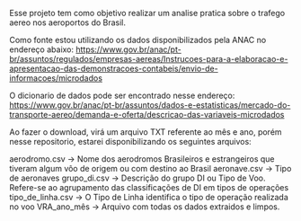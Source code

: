 Esse projeto tem como objetivo realizar um analise pratica sobre o trafego aereo nos aeroportos do Brasil.

Como fonte estou utilizando os dados disponibilizados pela ANAC no endereço abaixo:
https://www.gov.br/anac/pt-br/assuntos/regulados/empresas-aereas/Instrucoes-para-a-elaboracao-e-apresentacao-das-demonstracoes-contabeis/envio-de-informacoes/microdados

O dicionario de dados pode ser encontrado nesse endereço: 
https://www.gov.br/anac/pt-br/assuntos/dados-e-estatisticas/mercado-do-transporte-aereo/demanda-e-oferta/descricao-das-variaveis-microdados

Ao fazer o download, virá um arquivo TXT referente ao mês e ano, porém nesse repositorio, estarei disponibilizando os seguintes arquivos:

aerodromo.csv -> Nome dos aerodromos Brasileiros e estrangeiros que tiveram algum vôo de origem ou com destino ao Brasil
aeronave.csv -> Tipo de aeronaves
grupo_di.csv -> Descrição do grupo DI ou Tipo de Voo. Refere-se ao agrupamento das classificações de DI em tipos de operações
tipo_de_linha.csv -> O Tipo de Linha identifica o tipo de operação realizada no voo
VRA_ano_mês -> Arquivo com todas os dados extraidos e limpos. 
